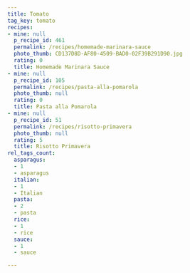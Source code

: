 ```yaml
---
title: Tomato
tag_key: tomato
recipes:
- mine: null
  p_recipe_id: 461
  permalink: /recipes/homemade-marinara-sauce
  photo_thumb: CD137D8D-AF80-4509-BAD0-02F39B291D90.jpg
  rating: 0
  title: Homemade Marinara Sauce
- mine: null
  p_recipe_id: 105
  permalink: /recipes/pasta-alla-pomarola
  photo_thumb: null
  rating: 0
  title: Pasta alla Pomarola
- mine: null
  p_recipe_id: 51
  permalink: /recipes/risotto-primavera
  photo_thumb: null
  rating: 5
  title: Risotto Primavera
rel_tags_count:
  asparagus:
  - 1
  - asparagus
  italian:
  - 1
  - Italian
  pasta:
  - 2
  - pasta
  rice:
  - 1
  - rice
  sauce:
  - 1
  - sauce

---
```

